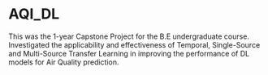 # AQI_DL
This was the 1-year Capstone Project for the B.E undergraduate course. Investigated the applicability and effectiveness of Temporal, Single-Source and Multi-Source Transfer Learning in improving the performance of DL models for Air Quality prediction.
